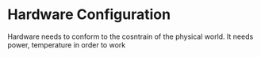 # Hardware Configuration
Hardware needs to conform to the cosntrain of the physical world. 
It needs power, temperature in order to work
